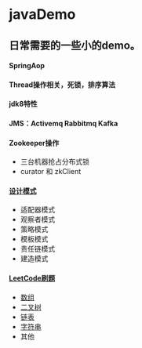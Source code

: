 # javaDemo
## 日常需要的一些小的demo。

#### SpringAop
#### Thread操作相关，死锁，排序算法
#### jdk8特性
#### JMS：Activemq Rabbitmq Kafka
#### Zookeeper操作
- 三台机器抢占分布式锁
- curator 和 zkClient
#### [设计模式](https://github.com/shixk/javaDemo/tree/master/src/main/java/com/xuekai/DesignPattern)
- 适配器模式
- 观察者模式
- 策略模式
- 模板模式
- 责任链模式
- 建造模式

#### [LeetCode刷题](https://github.com/shixk/javaDemo/tree/master/src/main/java/com/xuekai/algorithm)
- [数组](https://github.com/shixk/javaDemo/tree/master/src/main/java/com/xuekai/algorithm/arrays)
- [二叉树](https://github.com/shixk/javaDemo/tree/master/src/main/java/com/xuekai/algorithm/treenode)
- [链表](https://github.com/shixk/javaDemo/tree/master/src/main/java/com/xuekai/algorithm/listnode)
- [字符串](https://github.com/shixk/javaDemo/tree/master/src/main/java/com/xuekai/algorithm/string)
- 其他